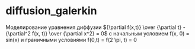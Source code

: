 # diffusion_galerkin

Моделирование уравнения диффузии ${\partial f(x,t)} \over {\partial t} - {\partial^2 f(x, t)} \over {\partial x^2} = 0$ 
с начальным условием f(x, 0) = sin(x) и граничными условиями f(0,t) = f(2 \pi, t) = 0
